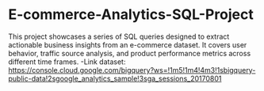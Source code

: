# E-commerce-Analytics-SQL-Project
This project showcases a series of SQL queries designed to extract actionable business insights from an e-commerce dataset. It covers user behavior, traffic source analysis, and product performance metrics across different time frames.
-Link dataset: https://console.cloud.google.com/bigquery?ws=!1m5!1m4!4m3!1sbigquery-public-data!2sgoogle_analytics_sample!3sga_sessions_20170801
